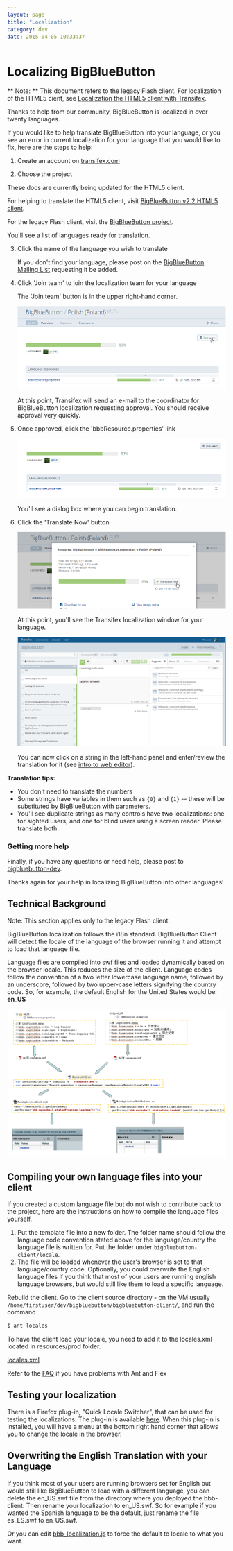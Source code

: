 ```yaml
---
layout: page
title: "Localization"
category: dev
date: 2015-04-05 10:33:37
---
```


# Localizing BigBlueButton

** Note: ** This document refers to the legacy Flash client.  For localization of the HTML5 cient, see [Localization the HTML5 client with Transifex](/2.2/dev.html#localization-with-transifex).

Thanks to help from our community, BigBlueButton is localized in over twenty languages.

If you would like to help translate BigBlueButton into your language, or you see an error in current localization for your language that you would like to fix, here are the steps to help:

1. Create an account on [transifex.com](https://www.transifex.com/)

2. Choose the project

These docs are currently being updated for the HTML5 client.

For helping to translate the HTML5 client, visit [BigBlueButton v2.2 HTML5 client](https://www.transifex.com/bigbluebutton/bigbluebutton-v22-html5-client/).  

For the legacy Flash client, visit the [BigBlueButton project](https://www.transifex.com/bigbluebutton/bigbluebutton-dev/). 

You'll see a list of languages ready for translation.

3. Click the name of the language you wish to translate  
   
   If you don't find your language, please post on the [BigBlueButton Mailing List](http://groups.google.com/group/bigbluebutton-dev/topics?gvc=2) requesting it be added.

4. Click 'Join team' to join the localization team for your language
   
   The 'Join team' button is in the upper right-hand corner.
   
   ![join](/images/join.png)
   
   At this point, Transifex will send an e-mail to the coordinator for BigBlueButton localization requesting approval. You should receive approval very quickly.

5. Once approved, click the 'bbbResource.properties' link
   
   ![bbbResources.properties](/images/image1.png)
   
   You'll see a dialog box where you can begin translation.

6. Click the 'Translate Now' button
   
   ![approved](/images/approved.png)
   
   At this point, you'll see the Transifex localization window for your language.
   
   ![translate](/images/translate.png)
   
   You can now click on a string in the left-hand panel and enter/review the translation for it (see  [intro to web editor](http://support.transifex.com/customer/portal/articles/972120-introduction-to-the-web-editor)).

**Translation tips:**

* You don't need to translate the numbers
* Some strings have variables in them such as `{0}` and `{1}` -- these will be substituted by BigBlueButton with parameters.
* You'll see duplicate strings as many controls have two localizations: one for sighted users, and one for blind users using a screen reader.  Please translate both.

### Getting more help

Finally, if you have any questions or need help, please post to [bigbluebutton-dev](http://groups.google.com/group/bigbluebutton-dev/topics?gvc=2).

Thanks again for your help in localizing BigBlueButton into other languages!

## Technical Background

Note: This section applies only to the legacy Flash client.

BigBlueButton localization follows the i18n standard. BigBlueButton Client will detect the locale of the language of the browser running it and attempt to load that language file.

Language files are compiled into swf files and loaded dynamically based on the browser locale. This reduces the size of the client. Language codes follow the convention of a two letter lowercase language name, followed by an underscore, followed by two upper-case letters signifying the country code. So, for example, the default English for the United States would be: **en\_US**

![I18N](/images/I18N.png)

## Compiling your own language files into your client

If you created a custom language file but do not wish to contribute back to the project, here are the instructions on how to compile the language files yourself.

1. Put the template file into a new folder. The folder name should follow the language code convention stated above for the language/country the language file is written for.  Put the folder under `bigbluebutton-client/locale`.
2. The file will be loaded whenever the user's browser is set to that language/country code. Optionally, you could overwrite the English language files if you think that most of your users are running english language browsers, but would still like them to load a specific language.

Rebuild the client. Go to the client source directory - on the VM usually `/home/firstuser/dev/bigbluebutton/bigbluebutton-client/`, and run the command

```bash
$ ant locales
```

To have the client load your locale, you need to add it to the locales.xml located in resources/prod folder.

[locales.xml](http://github.com/bigbluebutton/bigbluebutton/blob/master/bigbluebutton-client/resources/prod/locales.xml)

Refer to the [FAQ](/support/faq.html#my-client-fails-at-startup-with-rsl-error;-error-2035:url-not-found) if you have problems with Ant and Flex

## Testing your localization

There is a Firefox plug-in, "Quick Locale Switcher", that can be used for testing the localizations. The plug-in is available [here](https://addons.mozilla.org/en-US/firefox/addon/1333). When this plug-in is installed, you will have a menu at the bottom right hand corner that allows you to change the locale in the browser.

## Overwriting the English Translation with your Language

If you think most of your users are running browsers set for English but would still like BigBlueButton to load with a different language, you can delete the en\_US.swf file from the directory where you deployed the bbb-client. Then rename your localization to en\_US.swf. So for example if you wanted the Spanish language to be the default, just rename the file es\_ES.swf to en\_US.swf.

Or you can edit [bbb_localization.js](https://github.com/bigbluebutton/bigbluebutton/blob/master/bigbluebutton-client/resources/prod/lib/bbb_localization.js) to force the default to locale to what you want.
